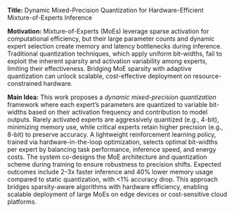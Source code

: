 **Title:** Dynamic Mixed-Precision Quantization for Hardware-Efficient Mixture-of-Experts Inference  

**Motivation:** Mixture-of-Experts (MoEs) leverage sparse activation for computational efficiency, but their large parameter counts and dynamic expert selection create memory and latency bottlenecks during inference. Traditional quantization techniques, which apply uniform bit-widths, fail to exploit the inherent sparsity and activation variability among experts, limiting their effectiveness. Bridging MoE sparsity with adaptive quantization can unlock scalable, cost-effective deployment on resource-constrained hardware.  

**Main Idea:** This work proposes a *dynamic mixed-precision quantization* framework where each expert’s parameters are quantized to variable bit-widths based on their activation frequency and contribution to model outputs. Rarely activated experts are aggressively quantized (e.g., 4-bit), minimizing memory use, while critical experts retain higher precision (e.g., 8-bit) to preserve accuracy. A lightweight reinforcement learning policy, trained via hardware-in-the-loop optimization, selects optimal bit-widths per expert by balancing task performance, inference speed, and energy costs. The system co-designs the MoE architecture and quantization scheme during training to ensure robustness to precision shifts. Expected outcomes include 2–3x faster inference and 40% lower memory usage compared to static quantization, with <1% accuracy drop. This approach bridges sparsity-aware algorithms with hardware efficiency, enabling scalable deployment of large MoEs on edge devices or cost-sensitive cloud platforms.